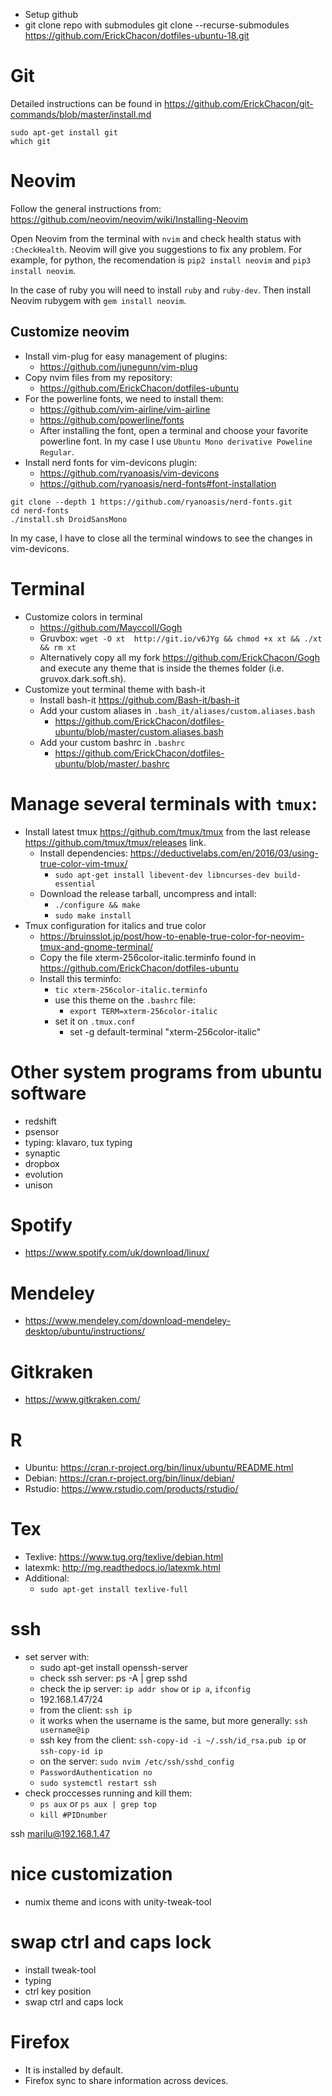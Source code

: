 
- Setup github
- git clone repo with submodules
    git clone --recurse-submodules https://github.com/ErickChacon/dotfiles-ubuntu-18.git

# Git

Detailed instructions can be found in https://github.com/ErickChacon/git-commands/blob/master/install.md

```
sudo apt-get install git
which git
```

# Neovim

Follow the general instructions from:
https://github.com/neovim/neovim/wiki/Installing-Neovim

Open Neovim from the terminal with `nvim` and check health status with `:CheckHealth`.
Neovim will give you suggestions to fix any problem. For example, for python, the
recomendation is `pip2 install neovim` and `pip3 install neovim`.

In the case of ruby you will need to install `ruby` and `ruby-dev`. Then install
Neovim rubygem with `gem install neovim`.

## Customize neovim

- Install vim-plug for easy management of plugins:
  - https://github.com/junegunn/vim-plug
- Copy nvim files from my repository:
  - https://github.com/ErickChacon/dotfiles-ubuntu
- For the powerline fonts, we need to install them:
  - https://github.com/vim-airline/vim-airline
  - https://github.com/powerline/fonts
  - After installing the font, open a terminal and choose your favorite powerline
    font. In my case I use `Ubuntu Mono derivative Poweline Regular`.
- Install nerd fonts for vim-devicons plugin:
  - https://github.com/ryanoasis/vim-devicons
  - https://github.com/ryanoasis/nerd-fonts#font-installation
```
git clone --depth 1 https://github.com/ryanoasis/nerd-fonts.git
cd nerd-fonts
./install.sh DroidSansMono
```
In my case, I have to close all the terminal windows to see the changes in
vim-devicons.

# Terminal

- Customize colors in terminal
  - https://github.com/Mayccoll/Gogh
  - Gruvbox: `wget -O xt  http://git.io/v6JYg && chmod +x xt && ./xt && rm xt`
  - Alternatively copy all my fork https://github.com/ErickChacon/Gogh and execute any
    theme that is inside the themes folder (i.e. gruvox.dark.soft.sh).
- Customize yout terminal theme with bash-it
  - Install bash-it https://github.com/Bash-it/bash-it
  - Add your custom aliases in `.bash_it/aliases/custom.aliases.bash`
    - https://github.com/ErickChacon/dotfiles-ubuntu/blob/master/custom.aliases.bash
  - Add your custom bashrc in `.bashrc`
    - https://github.com/ErickChacon/dotfiles-ubuntu/blob/master/.bashrc

# Manage several terminals with `tmux`:

- Install latest tmux https://github.com/tmux/tmux from the last release
  https://github.com/tmux/tmux/releases link.
  - Install dependencies: https://deductivelabs.com/en/2016/03/using-true-color-vim-tmux/
    - `sudo apt-get install libevent-dev libncurses-dev build-essential`
  - Download the release tarball, uncompress and intall:
    - `./configure && make`
    - `sudo make install`
- Tmux configuration for italics and true color
  - https://bruinsslot.jp/post/how-to-enable-true-color-for-neovim-tmux-and-gnome-terminal/
  - Copy the file xterm-256color-italic.terminfo found in https://github.com/ErickChacon/dotfiles-ubuntu
  - Install this terminfo:
    - `tic xterm-256color-italic.terminfo`
    - use this theme on the `.bashrc` file:
      - `export TERM=xterm-256color-italic`
    - set it on `.tmux.conf`
      - set -g default-terminal "xterm-256color-italic"

# Other system programs from ubuntu software

- redshift
- psensor
- typing: klavaro, tux typing
- synaptic
- dropbox
- evolution
- unison

# Spotify

- https://www.spotify.com/uk/download/linux/

# Mendeley

- https://www.mendeley.com/download-mendeley-desktop/ubuntu/instructions/

# Gitkraken

- https://www.gitkraken.com/

# R
- Ubuntu: https://cran.r-project.org/bin/linux/ubuntu/README.html
- Debian: https://cran.r-project.org/bin/linux/debian/
- Rstudio: https://www.rstudio.com/products/rstudio/

# Tex
- Texlive: https://www.tug.org/texlive/debian.html
- latexmk: http://mg.readthedocs.io/latexmk.html
- Additional:
  - `sudo apt-get install texlive-full`

# ssh
- set server with:
  - sudo apt-get install openssh-server
  - check ssh server: ps -A | grep sshd
  - check the ip server: `ip addr show` or `ip a`, `ifconfig`
  - 192.168.1.47/24
  - from the client: `ssh ip`
  - it works when the username is the same, but more generally: `ssh username@ip`
  - ssh key from the client: `ssh-copy-id -i ~/.ssh/id_rsa.pub ip` or `ssh-copy-id ip`
  - on the server: `sudo nvim /etc/ssh/sshd_config`
  - `PasswordAuthentication no`
  - `sudo systemctl restart ssh`
- check proccesses running and kill them:
  - `ps aux` or `ps aux | grep top`
  - `kill #PIDnumber`


ssh marilu@192.168.1.47

# nice customization
- numix theme and icons with unity-tweak-tool

# swap ctrl and caps lock
- install tweak-tool
- typing
- ctrl key position
- swap ctrl and caps lock

# Firefox
- It is installed by default.
- Firefox sync to share information across devices.
